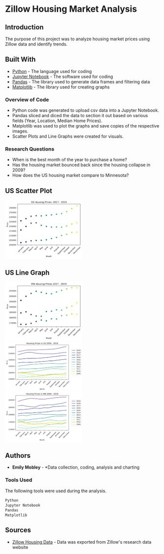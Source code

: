 # Zillow Housing Market Analysis

## Introduction

The purpose of this project was to analyze housing market prices using Zillow data and identify trends.  



## Built With

* [Python](https://www.python.org/) - The language used for coding
* [Jupyter Notebook](https://jupyter.org/) - The software used for coding
* [Pandas](https://pandas.pydata.org/) - The library used to generate data frames and filtering data
* [Matplotlib](https://matplotlib.org/) - The library used for creating graphs

### Overview of Code

* Python code was generated to upload csv data into a Jupyter Notebook.  
* Pandas sliced and diced the data to section it out based on various fields (Year, Location, Median Home Prices).
* Matplotlib was used to plot the graphs and save copies of the respective images.  
* Scatter Plots and Line Graphs were created for visuals.  

### Research Questions

* When is the best month of the year to purchase a home?
* Has the housing market bounced back since the housing collapse in 2009?
* How does the US housing market compare to Minnesota?

## US Scatter Plot
<img src="US_Scatter.png" alt="drawing" height="50%" width="50%"/> 

## US Line Graph
<img src="MN_Scatter.png" alt="drawing" height="50%" width="50%"/>

<img src="US_Line.png" alt="drawing" height="50%" width="50%"/>
<img src="MN_Line.png" alt="drawing" height="50%" width="50%"/>



## Authors

* **Emily Mobley** - *Data collection, coding, analysis and charting

### Tools Used

The following tools were used during the analysis.

```
Python
Jupyter Notebook
Pandas
Matplotlib
```

## Sources

* [Zillow Housing Data](https://www.zillow.com/research/data/) - Data was exported from Zillow's research data website

